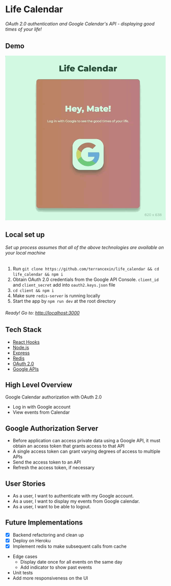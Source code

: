 # Life Calendar
###### OAuth 2.0 authentication and Google Calendar's API - displaying good times of your life!

## Demo
![screenshot](./docs/demo.gif)

## Local set up
###### Set up process assumes that all of the above technologies are available on your local machine
1. Run `git clone https://github.com/terrancexin/life_calendar && cd life_calendar && npm i`
2. Obtain OAuth 2.0 credentials from the Google API Console. `client_id` and `client_secret` add into `oauth2.keys.json` file
5. `cd client && npm i`
4. Make sure `redis-server` is running locally
3. Start the app by `npm run dev` at the root directory
###### Ready! Go to: [http://localhost:3000](http://localhost:3000)

## Tech Stack
- [React Hooks](https://reactjs.org/docs/hooks-overview.html)
- [Node.js](https://nodejs.org/en/)
- [Express](http://expressjs.com/)
- [Redis](https://redis.io/)
- [OAuth 2.0](https://www.npmjs.com/package/google-auth-library)
- [Google APIs](https://www.npmjs.com/package/googleapis)

## High Level Overview
Google Calendar authorization with OAuth 2.0
- Log in with Google account
- View events from Calendar

## Google Authorization Server
- Before application can access private data using a Google API, it must obtain an access token that grants access to that API
- A single access token can grant varying degrees of access to multiple APIs
- Send the access token to an API
- Refresh the access token, if necessary


## User Stories
- As a user, I want to authenticate with my Google account.
- As a user, I want to display my events from Google calendar.
- As a user, I want to be able to logout.

## Future Implementations
- [x] Backend refactoring and clean up
- [x] Deploy on Heroku
- [x] Implement redis to make subsequent calls from cache
- Edge cases
  - Display date once for all events on the same day
  - Add indicator to show past events
- Unit tests
- Add more responsiveness on the UI